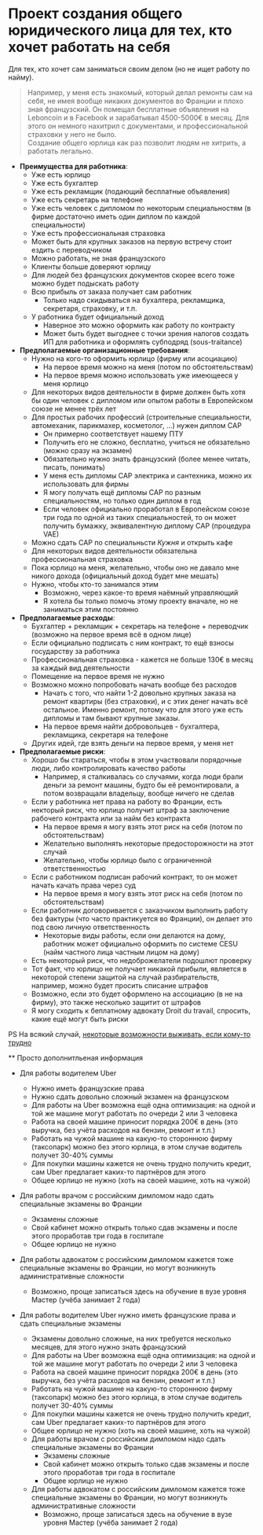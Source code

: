 # Проект создания общего юридического лица для тех, кто хочет работать на себя
Для тех, кто хочет сам заниматься своим делом (но не ищет работу по найму).  
  
> Например, у меня есть знакомый, который делал ремонты сам на себя, не имея вообще никаких документов во Франции и плохо зная французский. Он помещал бесплатные объявления на Leboncoin и в Facebook и зарабатывал 4500-5000€ в месяц. Для этого он немного нахитрил с документами, и профессиональной страховки у него не было.  
Создание общего юрлица как раз позволит людям не хитрить, а работать легально.

* **Преимущества для работника**:
  + Уже есть юрлицо
  + Уже есть бухгалтер
  + Уже есть рекламщик (подающий бесплатные объявления)
  + Уже есть секретарь на телефоне
  + Уже есть человек с дипломом по некоторым специальностям (в фирме достаточно иметь один диплом по каждой специальности)
  + Уже есть профессиональная страховка
  + Может быть для крупных заказов на первую встречу стоит ездить с переводчиком 
  + Можно работать, не зная французского
  + Клиенты больше доверяют юрлицу
  + Для людей без французских документов скорее всего тоже можно будет подыскать работу 
  + Всю прибыль от заказа получает сам работник
    - Только надо скидываться на бухалтера, рекламщика, секретаря, страховку, и т.п.
  + У работника будет официальный доход
    - Наверное это можно оформить как работу по контракту
    - Может быть будет выгоднее с точки зрения налогов создать ИП для работника и оформлять субподряд (sous-traitance)
* **Предполагаемые организационные требования**:
  + Нужно на кого-то оформить юрлицо (фирму или асоциацию)
    - На первое время можно на меня (потом по обстоятельствам)
    - На первое время можно использовать уже имеющееся у меня юрлицо
  + Для некоторых видов деятельности в фирме должен быть хотя бы один человек с дипломом или опытом работы в Европейском союзе не менее трёх лет
  + Для простых рабочих профессий (строительные специальности, автомеханик, парикмахер, косметолог, ...) нужен диплом CAP
    - Он примерно соответствует нашему ПТУ
    - Получить его не сложно, бесплатно, учиться не обязательно (можно сразу на экзамен)
    - Обязательно нужно знать французский (более менее читать, писать, понимать)
    - У меня есть дипломы CAP электрика и сантехника, можно их использовать для фирмы
    - Я могу получать ещё дипломы CAP по разным специальностям, но только один диплом в год
    - Если человек официально проработал в Европейском союзе три года по одной из таких специальностей, то он может получить бумажку, эквивалентную диплому CAP (процедура VAE)   
  + Можно сдать CAP по специальньсти _Кужня_ и открыть кафе
  + Для некоторых видов деятельности обязательна профессиональная страховка
  + Пока юрлицо на меня, желательно, чтобы оно не давало мне никого дохода (официальный доход будет мне мешать)
  + Нужно, чтобы кто-то занимался этим
    - Возможно, через какое-то время наёмный управляющий
    - Я хотела бы только помочь этому проекту вначале, но не заниматься этим постоянно
* **Предполагаемые расходы**:
  + Бухгалтер + рекламщик + секретарь на телефоне + переводчик (возможно на первое время всё в одном лице)
  + Если официально подписать с ним контракт, то ещё взносы государству за работника 
  + Профессиональная страховка - кажется не больше 130€ в месяц за каждый вид деятельности
  + Помещение на первое время не нужно
  + Возможно можно попробовать начать вообще без расходов
    - Начать с того, что найти 1-2 довольно крупных заказа на ремонт квартиры (без страховки), и с этих денег начать всё остальное. Именно ремонт, потому что для этого уже есть дипломы и там бывают крупные заказы. 
    - На первое время найти добровольцев - бухгалтера, рекламщика, секретаря на телефоне
  + Других идей, где взять деньги на первое время, у меня нет
* **Предполагаемые риски**:
  + Хорошо бы стараться, чтобы в этом участвовали порядочные люди, либо контролировать качество работы
    - Например, я сталкивалась со случаями, когда люди брали деньги за ремонт машины, будто бы её ремонтировали, а потом возвращали владельцу, вообще ничего не сделав 
  + Если у работника нет права на работу во Франции, есть некторый риск, что юрлицо получит штраф за заключение рабочего контракта или за найм без контракта
    - На первое время я могу взять этот риск на себя (потом по обстоятельствам)
    - Желательно выполнять некоторые предосторожности на этот случай
    - Желательно, чтобы юрлицо было с ограниченной ответственностью
  + Если с работником подписан рабочий контракт, то он может начать качать права через суд 
    - На первое время я могу взять этот риск на себя (потом по обстоятельствам)
  + Если работник договоривается с заказчиком выполнить работу без фактуры (что часто практикуется во Франции), он делает это под свою личную ответственность
    - Некоторые виды работы, если они делаются на дому, работник может официально оформить по системе CESU (найм частного лица частным лицом на дому)
  + Есть некоторый риск, что недоброжелатели подошлют проверку
  + Тот факт, что юрлицо не получает никакой прибыли, является в некоторой степени защитой на случай разбирательств, например, можно будет просить списание штрафов
  + Возможно, если это будет оформлено на ассоциацию (в не на фирму), это также несколько защитит от штрафов
  + Я могу сходить к беплатному адвокату Droit du travail, спросить, какие ещё могут быть риски
  
PS На всякий случай, [некоторые возможности выживать, если кому-то трудно](https://github.com/privet100/work2)

** Просто дополнитльеная информация
  + Для работы водителем Uber
    - Нужно иметь французские права
    - Нужно сдать довольно сложный экзамен на французском
    - Для работы на Uber возможна ещё одна оптимизация: на одной и той же машине могут работать по очереди 2 или 3 человека
    - Работа на своей машине приносит порядка 200€ в день (это выручка, без учёта расходов на бензин, ремонт и т.п.)
    - Работать на чужой машине на какую-то стороннюю фирму (таксопарк) можно без этого юрлица, в этом случае водитель получет 30-40% суммы
    - Для покупки машины кажется не очень трудно получить кредит, сам Uber предлагает каких-то партнёров для этого
    - Общее юрлицо не нужно (хоть на своей машине, хоть на чужой)  
  + Для работы врачом с российским димломом надо сдать специальные экзамены во Франции 
    - Экзамены сложные
    - Свой кабинет можно открыть только сдав экзамены и после этого проработав три года в госпитале 
    - Общее юрлицо не нужно  
  + Для работы адвокатом с российским димломом кажется тоже специальные экзамены во Франции, но могут возникнуть административные сложности
    - Возможно, проще записаться здесь на обучение в вузе уровня Мастер (учёба занимает 2 года)

+ Для работы водителем Uber нужно иметь французские права и сдать специальные экзамены
    - Экзамены довольно сложные, на них требуется несколько месяцев, для этого нужно знать французский
    - Для работы на Uber возможна ещё одна оптимизация: на одной и той же машине могут работать по очереди 2 или 3 человека
    - Работа на своей машине приносит порядка 200€ в день (это выручка, без учёта расходов на бензин, ремонт и т.п.)
    - Работать на чужой машине на какую-то стороннюю фирму (таксопарк) можно без этого юрлица, в этом случае водитель получет 30-40% суммы
    - Для покупки машины кажется не очень трудно получить кредит, сам Uber предлагает каких-то партнёров для этого
    - Общее юрлицо не нужно (хоть на своей машине, хоть на чужой)  
  + Для работы врачом с российским димломом надо сдать специальные экзамены во Франции 
    - Экзамены сложные
    - Свой кабинет можно открыть только сдав экзамены и после этого проработав три года в госпитале 
    - Общее юрлицо не нужно  
  + Для работы адвокатом с российским димломом кажется тоже специальные экзамены во Франции, но могут возникнуть административные сложности
    - Возможно, проще записаться здесь на обучение в вузе уровня Мастер (учёба занимает 2 года)

